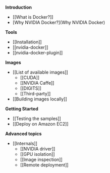 **Introduction**
* [[What is Docker?]]
* [Why NVIDIA Docker?](Why NVIDIA Docker)

**Tools**
* [[Installation]]
* [[nvidia-docker]]
* [[nvidia-docker-plugin]]

**Images**
* [[List of available images]]
  * [[CUDA]]
  * [[NVIDIA Caffe]]
  * [[DIGITS]]
  * [[Third-party]]
* [[Building images locally]]

**Getting Started**
* [[Testing the samples]]
* [[Deploy on Amazon EC2]]

**Advanced topics**
* [[Internals]]
  * [[NVIDIA driver]]
  * [[GPU isolation]]
  * [[Image inspection]]
  * [[Remote deployment]]